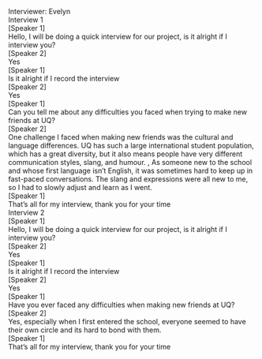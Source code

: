 Interviewer: Evelyn  
​​Interview 1  
[Speaker 1]  
Hello, I will be doing a quick interview for our project, is it alright if I interview you?   
[Speaker 2]  
Yes  
[Speaker 1]  
Is it alright if I record the interview   
[Speaker 2]  
Yes  
[Speaker 1]  
Can you tell me about any difficulties you faced when trying to make new friends at UQ?  
[Speaker 2]  
One challenge I faced when making new friends was the cultural and language differences. UQ has such a large international student population, which has a great diversity, but it also means people have very different communication styles, slang, and humour. , As someone new to the school and whose first language isn’t English, it was sometimes hard to keep up in fast-paced conversations. The slang and expressions were all new to me, so I had to slowly adjust and learn as I went.  
[Speaker 1]  
That’s all for my interview, thank you for your time   
​​Interview 2  
[Speaker 1]  
Hello, I will be doing a quick interview for our project, is it alright if I interview you?    
[Speaker 2]   
Yes     
[Speaker 1]    
Is it alright if I record the interview     
[Speaker 2]    
Yes    
[Speaker 1]    
Have you ever faced any difficulties when making new friends at UQ?    
[Speaker 2]    
Yes, especially when I first entered the school, everyone seemed to have their own circle and its hard to bond with them.    
[Speaker 1]    
That’s all for my interview, thank you for your time    
